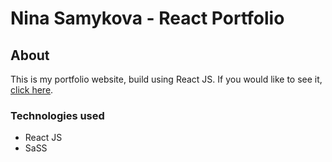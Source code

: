 # Nina Samykova - React Portfolio
## About
This is my portfolio website, build using React JS. If you would like to see it, [click here](https://nnisik.github.io/portfolio/).
### Technologies used 
* React JS
* SaSS
